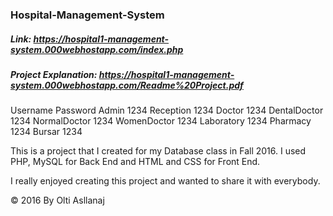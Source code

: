 ### Hospital-Management-System

##### Link: https://hospital1-management-system.000webhostapp.com/index.php

##### Project Explanation: https://hospital1-management-system.000webhostapp.com/Readme%20Project.pdf

Username   Password
Admin       1234
Reception 1234
Doctor 1234
DentalDoctor 1234
NormalDoctor 1234
WomenDoctor 1234
Laboratory 1234
Pharmacy 1234
Bursar 1234

This is a project that I created for my Database class in Fall 2016. I used PHP, MySQL for Back End and HTML and CSS for Front End.

I really enjoyed creating this project and wanted to share it with everybody.

© 2016  By Olti Asllanaj



